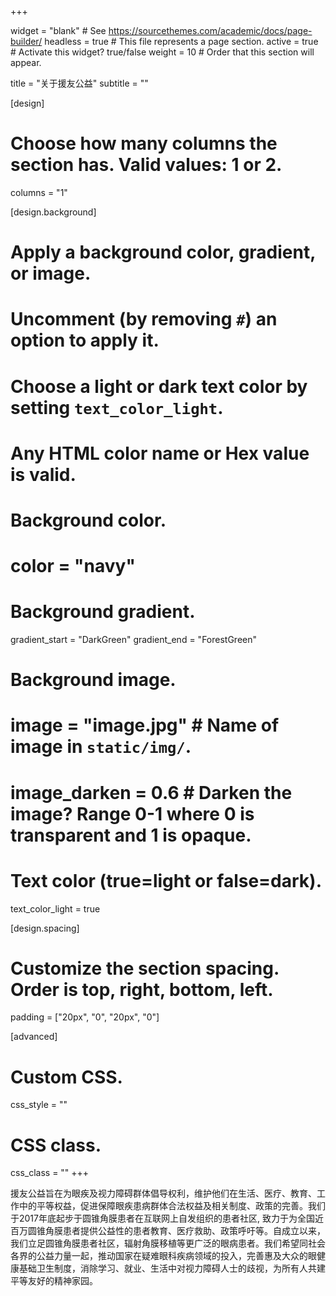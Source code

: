 +++

widget = "blank"  # See https://sourcethemes.com/academic/docs/page-builder/
headless = true  # This file represents a page section.
active = true  # Activate this widget? true/false
weight = 10  # Order that this section will appear.

title = "关于援友公益"
subtitle = ""

[design]
  # Choose how many columns the section has. Valid values: 1 or 2.
  columns = "1"

[design.background]
  # Apply a background color, gradient, or image.
  #   Uncomment (by removing `#`) an option to apply it.
  #   Choose a light or dark text color by setting `text_color_light`.
  #   Any HTML color name or Hex value is valid.

  # Background color.
  # color = "navy"

  # Background gradient.
  gradient_start = "DarkGreen"
  gradient_end = "ForestGreen"

  # Background image.
  # image = "image.jpg"  # Name of image in `static/img/`.
  # image_darken = 0.6  # Darken the image? Range 0-1 where 0 is transparent and 1 is opaque.

  # Text color (true=light or false=dark).
  text_color_light = true

[design.spacing]
  # Customize the section spacing. Order is top, right, bottom, left.
  padding = ["20px", "0", "20px", "0"]

[advanced]
 # Custom CSS.
 css_style = ""

 # CSS class.
 css_class = ""
+++

援友公益旨在为眼疾及视力障碍群体倡导权利，维护他们在生活、医疗、教育、工作中的平等权益，促进保障眼疾患病群体合法权益及相关制度、政策的完善。我们于2017年底起步于圆锥角膜患者在互联网上自发组织的患者社区, 致力于为全国近百万圆锥角膜患者提供公益性的患者教育、医疗救助、政策呼吁等。自成立以来，我们立足圆锥角膜患者社区，辐射角膜移植等更广泛的眼病患者。我们希望同社会各界的公益力量一起，推动国家在疑难眼科疾病领域的投入，完善惠及大众的眼健康基础卫生制度，消除学习、就业、生活中对视力障碍人士的歧视，为所有人共建平等友好的精神家园。